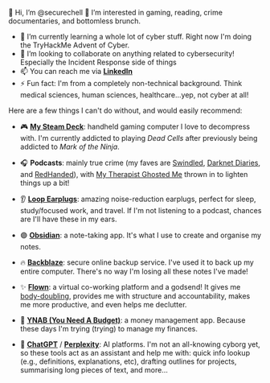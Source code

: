 👋 Hi, I’m @securechell
👀 I’m interested in gaming, reading, crime documentaries, and bottomless brunch.
- 🌱 I’m currently learning a whole lot of cyber stuff. Right now I'm doing the TryHackMe Advent of Cyber.
- 💞️ I’m looking to collaborate on anything related to cybersecurity! Especially the Incident Response side of things
- 📫 You can reach me via [**LinkedIn**](https://www.linkedin.com/in/cheryll-o/)
- ⚡ Fun fact: I'm from a completely non-technical background. Think medical sciences, human sciences, healthcare...yep, not cyber at all!

<!---
securechell/securechell is a ✨ special ✨ repository because its `README.md` (this file) appears on your GitHub profile.
You can click the Preview link to take a look at your changes.
--->
Here are a few things I can't do without, and would easily recommend:
- 🎮 [**My Steam Deck**](https://store.steampowered.com/steamdeck/): handheld gaming computer I love to decompress with. I'm currently addicted to playing *Dead Cells* after previously being addicted to *Mark of the Ninja*.

- 🎧 **Podcasts**: mainly true crime (my faves are [Swindled](https://swindledpodcast.com/), [Darknet Diaries](https://darknetdiaries.com/), and [RedHanded](https://redhandedpodcast.com/)), with [My Therapist Ghosted Me](https://www.mytherapistghostedme.com/) thrown in to lighten things up a bit!

- 👂 [**Loop Earplugs**](https://www.loopearplugs.com/?country=GB): amazing noise-reduction earplugs, perfect for sleep, study/focused work, and travel. If I'm not listening to a podcast, chances are I'll have these in my ears.

- 🟣 [**Obsidian**](https://obsidian.md/): a note-taking app. It's what I use to create and organise my notes.

- 🔥 [**Backblaze**](https://www.backblaze.com/cloud-backup/personal): secure online backup service. I've used it to back up my entire computer. There's no way I'm losing all these notes I've made!

- ✨ [**Flown**](https://flown.com/how-it-works): a virtual co-working platform and a godsend! It gives me [body-doubling](https://www.understood.org/en/articles/body-doubling-for-adhd-what-it-is-and-how-it-works), provides me with structure and accountability, makes me more productive, and even helps me declutter.

- 💸 [**YNAB (You Need A Budget)**](https://www.ynab.com/): a money management app. Because these days I'm trying (trying) to manage my finances.

- 👾 [**ChatGPT**](https://chatgpt.com/) / [**Perplexity**](https://www.perplexity.ai/): AI platforms. I'm not an all-knowing cyborg yet, so these tools act as an assistant and help me with: quick info lookup (e.g., definitions, explanations, etc), drafting outlines for projects, summarising long pieces of text, and more...
